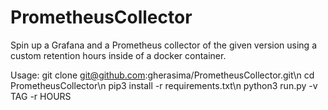 # PrometheusCollector
Spin up a Grafana and a Prometheus collector of the given version using a custom retention hours inside of a docker container.

Usage:
git clone git@github.com:gherasima/PrometheusCollector.git\n
cd PrometheusCollector\n
pip3 install -r requirements.txt\n
python3 run.py -v TAG -r HOURS
